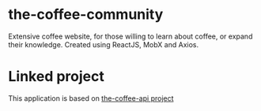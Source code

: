 # the-coffee-community
Extensive coffee website, for those willing to learn about coffee, or expand their knowledge. Created using ReactJS, MobX and Axios. 

# Linked project
This application is based on [the-coffee-api project](https://github.com/STI-GT/the-coffee-api "STI-GT public coffe Rest API")
